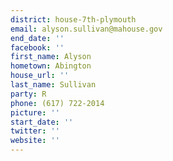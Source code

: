 ```yaml
---
district: house-7th-plymouth
email: alyson.sullivan@mahouse.gov
end_date: ''
facebook: ''
first_name: Alyson
hometown: Abington
house_url: ''
last_name: Sullivan
party: R
phone: (617) 722-2014
picture: ''
start_date: ''
twitter: ''
website: ''
---
```

